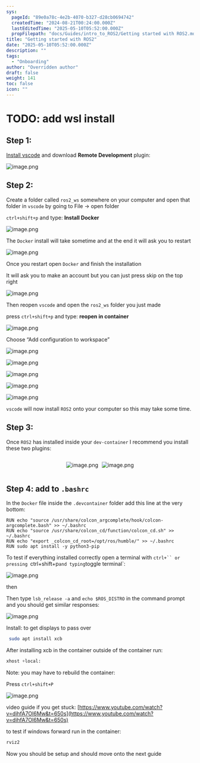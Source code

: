 ```yaml
---
sys:
  pageId: "89e0a78c-4e2b-4070-b327-d28cb0694742"
  createdTime: "2024-08-21T00:24:00.000Z"
  lastEditedTime: "2025-05-10T05:52:00.000Z"
  propFilepath: "docs/Guides/intro_to_ROS2/Getting started with ROS2.md"
title: "Getting started with ROS2"
date: "2025-05-10T05:52:00.000Z"
description: ""
tags:
  - "Onboarding"
author: "Overridden author"
draft: false
weight: 141
toc: false
icon: ""
---
```


# TODO: add wsl install

## Step 1:

[Install vscode](https://code.visualstudio.com/download) and download **Remote Development** plugin:

![image.png](https://prod-files-secure.s3.us-west-2.amazonaws.com/d518164a-d88e-44d1-a4ee-3adb3bd8bce0/efb52993-1881-4a40-b95e-6f020334f022/image.png?X-Amz-Algorithm=AWS4-HMAC-SHA256&X-Amz-Content-Sha256=UNSIGNED-PAYLOAD&X-Amz-Credential=ASIAZI2LB4662CQZW4RI%2F20250608%2Fus-west-2%2Fs3%2Faws4_request&X-Amz-Date=20250608T100817Z&X-Amz-Expires=3600&X-Amz-Security-Token=IQoJb3JpZ2luX2VjELH%2F%2F%2F%2F%2F%2F%2F%2F%2F%2FwEaCXVzLXdlc3QtMiJHMEUCIBbCYYe1x4Lz%2F8v8zK%2FjvkiJ95Wb%2B%2FaV%2Fytf30WOQcV1AiEAvpccAyTbG%2FIF13cWFu%2Bu9tPaqkv5wBOX7Qxv9TLxD%2FwqiAQIiv%2F%2F%2F%2F%2F%2F%2F%2F%2F%2FARAAGgw2Mzc0MjMxODM4MDUiDK0TQs0Fh81WjDza2CrcA3mncP5FoZd9gIIA0fZ6ZstjvGvfLlBtdbjcPbmUnivn0dCxFllEpgw9EcYIUKyg16POL2FYMjdlJwXQlsfAA7QRuEkeayzFOmma8zKjy%2FYiF4OxR%2F51Fc5ieY925QK11Z5v%2FbRhCoayt4B21dP3byAsxCXAd2NuDj%2BVjto4SB8yyYPwmPgRb0C9gSQf8EUbnLWqXf2xMD8J%2BrTzSv3Bgu3XthmwZOgp%2FemNCvSKULNk6GB9742WguAJzurzki0OgFS1tE%2B4QzI2uErV6kwa3INPpZ5TgVvxDPphw%2BGwtzZU%2F1FFARfT7ZhA%2FMg6rjp%2BmH4LNU%2Bv9I15jcZQQMj396TNfk31fRMpvpksX5WIvWUSIE3dS4SaoewON4VaDY6nwA8D3drUiMWOjYopYXgetSwboqx5u3f7SU0ifcpwTnquDVCHJEonM9uwn6vRNR1L7EIg2OfQvVc4xBv4P6iVgee2mBRJmdZ4CwKoUe8llQnmhLOoe1a2ZxcSxVuu8KZrG7UgLbMIBmHqANOj6msyBXR1V%2FogCewWMSsYmPTJimYzTi0Q4H3waJ9Jxm57X%2B8TRwz4NUCFF%2F4LCMZROyrfPRmw911ZMwOtuUe5yAy2DfSq2cJa1UVppJUHN5pbMLCmlcIGOqUBySuOjotpF6UukGeuSPNwHin5oAKwOCvYNNOtv9Z2mSxahgXPSNMxs0Pd84fOCYqvi9sdQCcyVzlYQZzEw7y9r6bc8x5%2FJBwzrDNWKEX9q7HQq%2BCAatQT55ABoWiAQmzq27XyGf8X6jS9eJhHCfD97KWPjKjuYF%2Bjm7anZZjtRmtamX8pbjTFZ0V9qUFUTUxY%2BUgdPGh7IPJ5JMuB5x%2FG8hrh38In&X-Amz-Signature=97f708a3022f5027e971033dce04f4169e3cb98f8917b8fe435a26f06b5dd1d6&X-Amz-SignedHeaders=host&x-id=GetObject)

## Step 2:

Create a folder called `ros2_ws` somewhere on your computer and open that folder in `vscode` by going to File → open folder 

`ctrl+shift+p` and type: **Install Docker**

![image.png](https://prod-files-secure.s3.us-west-2.amazonaws.com/d518164a-d88e-44d1-a4ee-3adb3bd8bce0/2269dc0e-1cd5-47ff-bceb-c04ad9b2eab0/image.png?X-Amz-Algorithm=AWS4-HMAC-SHA256&X-Amz-Content-Sha256=UNSIGNED-PAYLOAD&X-Amz-Credential=ASIAZI2LB4662CQZW4RI%2F20250608%2Fus-west-2%2Fs3%2Faws4_request&X-Amz-Date=20250608T100817Z&X-Amz-Expires=3600&X-Amz-Security-Token=IQoJb3JpZ2luX2VjELH%2F%2F%2F%2F%2F%2F%2F%2F%2F%2FwEaCXVzLXdlc3QtMiJHMEUCIBbCYYe1x4Lz%2F8v8zK%2FjvkiJ95Wb%2B%2FaV%2Fytf30WOQcV1AiEAvpccAyTbG%2FIF13cWFu%2Bu9tPaqkv5wBOX7Qxv9TLxD%2FwqiAQIiv%2F%2F%2F%2F%2F%2F%2F%2F%2F%2FARAAGgw2Mzc0MjMxODM4MDUiDK0TQs0Fh81WjDza2CrcA3mncP5FoZd9gIIA0fZ6ZstjvGvfLlBtdbjcPbmUnivn0dCxFllEpgw9EcYIUKyg16POL2FYMjdlJwXQlsfAA7QRuEkeayzFOmma8zKjy%2FYiF4OxR%2F51Fc5ieY925QK11Z5v%2FbRhCoayt4B21dP3byAsxCXAd2NuDj%2BVjto4SB8yyYPwmPgRb0C9gSQf8EUbnLWqXf2xMD8J%2BrTzSv3Bgu3XthmwZOgp%2FemNCvSKULNk6GB9742WguAJzurzki0OgFS1tE%2B4QzI2uErV6kwa3INPpZ5TgVvxDPphw%2BGwtzZU%2F1FFARfT7ZhA%2FMg6rjp%2BmH4LNU%2Bv9I15jcZQQMj396TNfk31fRMpvpksX5WIvWUSIE3dS4SaoewON4VaDY6nwA8D3drUiMWOjYopYXgetSwboqx5u3f7SU0ifcpwTnquDVCHJEonM9uwn6vRNR1L7EIg2OfQvVc4xBv4P6iVgee2mBRJmdZ4CwKoUe8llQnmhLOoe1a2ZxcSxVuu8KZrG7UgLbMIBmHqANOj6msyBXR1V%2FogCewWMSsYmPTJimYzTi0Q4H3waJ9Jxm57X%2B8TRwz4NUCFF%2F4LCMZROyrfPRmw911ZMwOtuUe5yAy2DfSq2cJa1UVppJUHN5pbMLCmlcIGOqUBySuOjotpF6UukGeuSPNwHin5oAKwOCvYNNOtv9Z2mSxahgXPSNMxs0Pd84fOCYqvi9sdQCcyVzlYQZzEw7y9r6bc8x5%2FJBwzrDNWKEX9q7HQq%2BCAatQT55ABoWiAQmzq27XyGf8X6jS9eJhHCfD97KWPjKjuYF%2Bjm7anZZjtRmtamX8pbjTFZ0V9qUFUTUxY%2BUgdPGh7IPJ5JMuB5x%2FG8hrh38In&X-Amz-Signature=fb369b12cabd1460ec25c91a57fa1accf35549376e499ff7aa49aeae3b354611&X-Amz-SignedHeaders=host&x-id=GetObject)

The `Docker` install will take sometime and at the end it will ask you to restart

![image.png](https://prod-files-secure.s3.us-west-2.amazonaws.com/d518164a-d88e-44d1-a4ee-3adb3bd8bce0/ed233f78-be33-4b1f-b89c-9c346c0e961e/image.png?X-Amz-Algorithm=AWS4-HMAC-SHA256&X-Amz-Content-Sha256=UNSIGNED-PAYLOAD&X-Amz-Credential=ASIAZI2LB4662CQZW4RI%2F20250608%2Fus-west-2%2Fs3%2Faws4_request&X-Amz-Date=20250608T100817Z&X-Amz-Expires=3600&X-Amz-Security-Token=IQoJb3JpZ2luX2VjELH%2F%2F%2F%2F%2F%2F%2F%2F%2F%2FwEaCXVzLXdlc3QtMiJHMEUCIBbCYYe1x4Lz%2F8v8zK%2FjvkiJ95Wb%2B%2FaV%2Fytf30WOQcV1AiEAvpccAyTbG%2FIF13cWFu%2Bu9tPaqkv5wBOX7Qxv9TLxD%2FwqiAQIiv%2F%2F%2F%2F%2F%2F%2F%2F%2F%2FARAAGgw2Mzc0MjMxODM4MDUiDK0TQs0Fh81WjDza2CrcA3mncP5FoZd9gIIA0fZ6ZstjvGvfLlBtdbjcPbmUnivn0dCxFllEpgw9EcYIUKyg16POL2FYMjdlJwXQlsfAA7QRuEkeayzFOmma8zKjy%2FYiF4OxR%2F51Fc5ieY925QK11Z5v%2FbRhCoayt4B21dP3byAsxCXAd2NuDj%2BVjto4SB8yyYPwmPgRb0C9gSQf8EUbnLWqXf2xMD8J%2BrTzSv3Bgu3XthmwZOgp%2FemNCvSKULNk6GB9742WguAJzurzki0OgFS1tE%2B4QzI2uErV6kwa3INPpZ5TgVvxDPphw%2BGwtzZU%2F1FFARfT7ZhA%2FMg6rjp%2BmH4LNU%2Bv9I15jcZQQMj396TNfk31fRMpvpksX5WIvWUSIE3dS4SaoewON4VaDY6nwA8D3drUiMWOjYopYXgetSwboqx5u3f7SU0ifcpwTnquDVCHJEonM9uwn6vRNR1L7EIg2OfQvVc4xBv4P6iVgee2mBRJmdZ4CwKoUe8llQnmhLOoe1a2ZxcSxVuu8KZrG7UgLbMIBmHqANOj6msyBXR1V%2FogCewWMSsYmPTJimYzTi0Q4H3waJ9Jxm57X%2B8TRwz4NUCFF%2F4LCMZROyrfPRmw911ZMwOtuUe5yAy2DfSq2cJa1UVppJUHN5pbMLCmlcIGOqUBySuOjotpF6UukGeuSPNwHin5oAKwOCvYNNOtv9Z2mSxahgXPSNMxs0Pd84fOCYqvi9sdQCcyVzlYQZzEw7y9r6bc8x5%2FJBwzrDNWKEX9q7HQq%2BCAatQT55ABoWiAQmzq27XyGf8X6jS9eJhHCfD97KWPjKjuYF%2Bjm7anZZjtRmtamX8pbjTFZ0V9qUFUTUxY%2BUgdPGh7IPJ5JMuB5x%2FG8hrh38In&X-Amz-Signature=12db44dd39daf0b3152867c8ec4e849ab71fe12064408c71ad49366e90b86576&X-Amz-SignedHeaders=host&x-id=GetObject)

Once you restart open `Docker` and finish the installation

It will ask you to make an account but you can just press skip on the top right

![image.png](https://prod-files-secure.s3.us-west-2.amazonaws.com/d518164a-d88e-44d1-a4ee-3adb3bd8bce0/21010ad9-1659-4fd9-9f59-9932a09b2a3d/image.png?X-Amz-Algorithm=AWS4-HMAC-SHA256&X-Amz-Content-Sha256=UNSIGNED-PAYLOAD&X-Amz-Credential=ASIAZI2LB4662CQZW4RI%2F20250608%2Fus-west-2%2Fs3%2Faws4_request&X-Amz-Date=20250608T100817Z&X-Amz-Expires=3600&X-Amz-Security-Token=IQoJb3JpZ2luX2VjELH%2F%2F%2F%2F%2F%2F%2F%2F%2F%2FwEaCXVzLXdlc3QtMiJHMEUCIBbCYYe1x4Lz%2F8v8zK%2FjvkiJ95Wb%2B%2FaV%2Fytf30WOQcV1AiEAvpccAyTbG%2FIF13cWFu%2Bu9tPaqkv5wBOX7Qxv9TLxD%2FwqiAQIiv%2F%2F%2F%2F%2F%2F%2F%2F%2F%2FARAAGgw2Mzc0MjMxODM4MDUiDK0TQs0Fh81WjDza2CrcA3mncP5FoZd9gIIA0fZ6ZstjvGvfLlBtdbjcPbmUnivn0dCxFllEpgw9EcYIUKyg16POL2FYMjdlJwXQlsfAA7QRuEkeayzFOmma8zKjy%2FYiF4OxR%2F51Fc5ieY925QK11Z5v%2FbRhCoayt4B21dP3byAsxCXAd2NuDj%2BVjto4SB8yyYPwmPgRb0C9gSQf8EUbnLWqXf2xMD8J%2BrTzSv3Bgu3XthmwZOgp%2FemNCvSKULNk6GB9742WguAJzurzki0OgFS1tE%2B4QzI2uErV6kwa3INPpZ5TgVvxDPphw%2BGwtzZU%2F1FFARfT7ZhA%2FMg6rjp%2BmH4LNU%2Bv9I15jcZQQMj396TNfk31fRMpvpksX5WIvWUSIE3dS4SaoewON4VaDY6nwA8D3drUiMWOjYopYXgetSwboqx5u3f7SU0ifcpwTnquDVCHJEonM9uwn6vRNR1L7EIg2OfQvVc4xBv4P6iVgee2mBRJmdZ4CwKoUe8llQnmhLOoe1a2ZxcSxVuu8KZrG7UgLbMIBmHqANOj6msyBXR1V%2FogCewWMSsYmPTJimYzTi0Q4H3waJ9Jxm57X%2B8TRwz4NUCFF%2F4LCMZROyrfPRmw911ZMwOtuUe5yAy2DfSq2cJa1UVppJUHN5pbMLCmlcIGOqUBySuOjotpF6UukGeuSPNwHin5oAKwOCvYNNOtv9Z2mSxahgXPSNMxs0Pd84fOCYqvi9sdQCcyVzlYQZzEw7y9r6bc8x5%2FJBwzrDNWKEX9q7HQq%2BCAatQT55ABoWiAQmzq27XyGf8X6jS9eJhHCfD97KWPjKjuYF%2Bjm7anZZjtRmtamX8pbjTFZ0V9qUFUTUxY%2BUgdPGh7IPJ5JMuB5x%2FG8hrh38In&X-Amz-Signature=5b9d4088254d69c31db4de8062f7754c29ba1845e201291630f045f75369179a&X-Amz-SignedHeaders=host&x-id=GetObject)

Then reopen `vscode` and open the `ros2_ws` folder you just made

press `ctrl+shift+p` and type: **reopen in container**

![image.png](https://prod-files-secure.s3.us-west-2.amazonaws.com/d518164a-d88e-44d1-a4ee-3adb3bd8bce0/4e93b8c2-41ad-488c-8095-c74205196118/image.png?X-Amz-Algorithm=AWS4-HMAC-SHA256&X-Amz-Content-Sha256=UNSIGNED-PAYLOAD&X-Amz-Credential=ASIAZI2LB4662CQZW4RI%2F20250608%2Fus-west-2%2Fs3%2Faws4_request&X-Amz-Date=20250608T100817Z&X-Amz-Expires=3600&X-Amz-Security-Token=IQoJb3JpZ2luX2VjELH%2F%2F%2F%2F%2F%2F%2F%2F%2F%2FwEaCXVzLXdlc3QtMiJHMEUCIBbCYYe1x4Lz%2F8v8zK%2FjvkiJ95Wb%2B%2FaV%2Fytf30WOQcV1AiEAvpccAyTbG%2FIF13cWFu%2Bu9tPaqkv5wBOX7Qxv9TLxD%2FwqiAQIiv%2F%2F%2F%2F%2F%2F%2F%2F%2F%2FARAAGgw2Mzc0MjMxODM4MDUiDK0TQs0Fh81WjDza2CrcA3mncP5FoZd9gIIA0fZ6ZstjvGvfLlBtdbjcPbmUnivn0dCxFllEpgw9EcYIUKyg16POL2FYMjdlJwXQlsfAA7QRuEkeayzFOmma8zKjy%2FYiF4OxR%2F51Fc5ieY925QK11Z5v%2FbRhCoayt4B21dP3byAsxCXAd2NuDj%2BVjto4SB8yyYPwmPgRb0C9gSQf8EUbnLWqXf2xMD8J%2BrTzSv3Bgu3XthmwZOgp%2FemNCvSKULNk6GB9742WguAJzurzki0OgFS1tE%2B4QzI2uErV6kwa3INPpZ5TgVvxDPphw%2BGwtzZU%2F1FFARfT7ZhA%2FMg6rjp%2BmH4LNU%2Bv9I15jcZQQMj396TNfk31fRMpvpksX5WIvWUSIE3dS4SaoewON4VaDY6nwA8D3drUiMWOjYopYXgetSwboqx5u3f7SU0ifcpwTnquDVCHJEonM9uwn6vRNR1L7EIg2OfQvVc4xBv4P6iVgee2mBRJmdZ4CwKoUe8llQnmhLOoe1a2ZxcSxVuu8KZrG7UgLbMIBmHqANOj6msyBXR1V%2FogCewWMSsYmPTJimYzTi0Q4H3waJ9Jxm57X%2B8TRwz4NUCFF%2F4LCMZROyrfPRmw911ZMwOtuUe5yAy2DfSq2cJa1UVppJUHN5pbMLCmlcIGOqUBySuOjotpF6UukGeuSPNwHin5oAKwOCvYNNOtv9Z2mSxahgXPSNMxs0Pd84fOCYqvi9sdQCcyVzlYQZzEw7y9r6bc8x5%2FJBwzrDNWKEX9q7HQq%2BCAatQT55ABoWiAQmzq27XyGf8X6jS9eJhHCfD97KWPjKjuYF%2Bjm7anZZjtRmtamX8pbjTFZ0V9qUFUTUxY%2BUgdPGh7IPJ5JMuB5x%2FG8hrh38In&X-Amz-Signature=de81d78c4de3d7dd6cf68c9c0103e0a623f5dfc8ffd4f9df1d46e73a58dcb5b3&X-Amz-SignedHeaders=host&x-id=GetObject)

Choose “Add configuration to workspace”

![image.png](https://prod-files-secure.s3.us-west-2.amazonaws.com/d518164a-d88e-44d1-a4ee-3adb3bd8bce0/9560b282-5060-4989-ba37-97e7b2c22476/image.png?X-Amz-Algorithm=AWS4-HMAC-SHA256&X-Amz-Content-Sha256=UNSIGNED-PAYLOAD&X-Amz-Credential=ASIAZI2LB4662CQZW4RI%2F20250608%2Fus-west-2%2Fs3%2Faws4_request&X-Amz-Date=20250608T100817Z&X-Amz-Expires=3600&X-Amz-Security-Token=IQoJb3JpZ2luX2VjELH%2F%2F%2F%2F%2F%2F%2F%2F%2F%2FwEaCXVzLXdlc3QtMiJHMEUCIBbCYYe1x4Lz%2F8v8zK%2FjvkiJ95Wb%2B%2FaV%2Fytf30WOQcV1AiEAvpccAyTbG%2FIF13cWFu%2Bu9tPaqkv5wBOX7Qxv9TLxD%2FwqiAQIiv%2F%2F%2F%2F%2F%2F%2F%2F%2F%2FARAAGgw2Mzc0MjMxODM4MDUiDK0TQs0Fh81WjDza2CrcA3mncP5FoZd9gIIA0fZ6ZstjvGvfLlBtdbjcPbmUnivn0dCxFllEpgw9EcYIUKyg16POL2FYMjdlJwXQlsfAA7QRuEkeayzFOmma8zKjy%2FYiF4OxR%2F51Fc5ieY925QK11Z5v%2FbRhCoayt4B21dP3byAsxCXAd2NuDj%2BVjto4SB8yyYPwmPgRb0C9gSQf8EUbnLWqXf2xMD8J%2BrTzSv3Bgu3XthmwZOgp%2FemNCvSKULNk6GB9742WguAJzurzki0OgFS1tE%2B4QzI2uErV6kwa3INPpZ5TgVvxDPphw%2BGwtzZU%2F1FFARfT7ZhA%2FMg6rjp%2BmH4LNU%2Bv9I15jcZQQMj396TNfk31fRMpvpksX5WIvWUSIE3dS4SaoewON4VaDY6nwA8D3drUiMWOjYopYXgetSwboqx5u3f7SU0ifcpwTnquDVCHJEonM9uwn6vRNR1L7EIg2OfQvVc4xBv4P6iVgee2mBRJmdZ4CwKoUe8llQnmhLOoe1a2ZxcSxVuu8KZrG7UgLbMIBmHqANOj6msyBXR1V%2FogCewWMSsYmPTJimYzTi0Q4H3waJ9Jxm57X%2B8TRwz4NUCFF%2F4LCMZROyrfPRmw911ZMwOtuUe5yAy2DfSq2cJa1UVppJUHN5pbMLCmlcIGOqUBySuOjotpF6UukGeuSPNwHin5oAKwOCvYNNOtv9Z2mSxahgXPSNMxs0Pd84fOCYqvi9sdQCcyVzlYQZzEw7y9r6bc8x5%2FJBwzrDNWKEX9q7HQq%2BCAatQT55ABoWiAQmzq27XyGf8X6jS9eJhHCfD97KWPjKjuYF%2Bjm7anZZjtRmtamX8pbjTFZ0V9qUFUTUxY%2BUgdPGh7IPJ5JMuB5x%2FG8hrh38In&X-Amz-Signature=f4544045645580bbeeb2133353aef65530f9a92e40cdb3d6eb1267364033447e&X-Amz-SignedHeaders=host&x-id=GetObject)

![image.png](https://prod-files-secure.s3.us-west-2.amazonaws.com/d518164a-d88e-44d1-a4ee-3adb3bd8bce0/2ee63f81-886b-48e8-a553-dc6e5eac99e4/image.png?X-Amz-Algorithm=AWS4-HMAC-SHA256&X-Amz-Content-Sha256=UNSIGNED-PAYLOAD&X-Amz-Credential=ASIAZI2LB4662CQZW4RI%2F20250608%2Fus-west-2%2Fs3%2Faws4_request&X-Amz-Date=20250608T100817Z&X-Amz-Expires=3600&X-Amz-Security-Token=IQoJb3JpZ2luX2VjELH%2F%2F%2F%2F%2F%2F%2F%2F%2F%2FwEaCXVzLXdlc3QtMiJHMEUCIBbCYYe1x4Lz%2F8v8zK%2FjvkiJ95Wb%2B%2FaV%2Fytf30WOQcV1AiEAvpccAyTbG%2FIF13cWFu%2Bu9tPaqkv5wBOX7Qxv9TLxD%2FwqiAQIiv%2F%2F%2F%2F%2F%2F%2F%2F%2F%2FARAAGgw2Mzc0MjMxODM4MDUiDK0TQs0Fh81WjDza2CrcA3mncP5FoZd9gIIA0fZ6ZstjvGvfLlBtdbjcPbmUnivn0dCxFllEpgw9EcYIUKyg16POL2FYMjdlJwXQlsfAA7QRuEkeayzFOmma8zKjy%2FYiF4OxR%2F51Fc5ieY925QK11Z5v%2FbRhCoayt4B21dP3byAsxCXAd2NuDj%2BVjto4SB8yyYPwmPgRb0C9gSQf8EUbnLWqXf2xMD8J%2BrTzSv3Bgu3XthmwZOgp%2FemNCvSKULNk6GB9742WguAJzurzki0OgFS1tE%2B4QzI2uErV6kwa3INPpZ5TgVvxDPphw%2BGwtzZU%2F1FFARfT7ZhA%2FMg6rjp%2BmH4LNU%2Bv9I15jcZQQMj396TNfk31fRMpvpksX5WIvWUSIE3dS4SaoewON4VaDY6nwA8D3drUiMWOjYopYXgetSwboqx5u3f7SU0ifcpwTnquDVCHJEonM9uwn6vRNR1L7EIg2OfQvVc4xBv4P6iVgee2mBRJmdZ4CwKoUe8llQnmhLOoe1a2ZxcSxVuu8KZrG7UgLbMIBmHqANOj6msyBXR1V%2FogCewWMSsYmPTJimYzTi0Q4H3waJ9Jxm57X%2B8TRwz4NUCFF%2F4LCMZROyrfPRmw911ZMwOtuUe5yAy2DfSq2cJa1UVppJUHN5pbMLCmlcIGOqUBySuOjotpF6UukGeuSPNwHin5oAKwOCvYNNOtv9Z2mSxahgXPSNMxs0Pd84fOCYqvi9sdQCcyVzlYQZzEw7y9r6bc8x5%2FJBwzrDNWKEX9q7HQq%2BCAatQT55ABoWiAQmzq27XyGf8X6jS9eJhHCfD97KWPjKjuYF%2Bjm7anZZjtRmtamX8pbjTFZ0V9qUFUTUxY%2BUgdPGh7IPJ5JMuB5x%2FG8hrh38In&X-Amz-Signature=e13302b7324af6723b702727309678b95f50a43f3d40d3a5e7d642ee61f984fd&X-Amz-SignedHeaders=host&x-id=GetObject)

![image.png](https://prod-files-secure.s3.us-west-2.amazonaws.com/d518164a-d88e-44d1-a4ee-3adb3bd8bce0/ae1580b2-b048-407e-aed9-b584224a7a04/image.png?X-Amz-Algorithm=AWS4-HMAC-SHA256&X-Amz-Content-Sha256=UNSIGNED-PAYLOAD&X-Amz-Credential=ASIAZI2LB4662CQZW4RI%2F20250608%2Fus-west-2%2Fs3%2Faws4_request&X-Amz-Date=20250608T100817Z&X-Amz-Expires=3600&X-Amz-Security-Token=IQoJb3JpZ2luX2VjELH%2F%2F%2F%2F%2F%2F%2F%2F%2F%2FwEaCXVzLXdlc3QtMiJHMEUCIBbCYYe1x4Lz%2F8v8zK%2FjvkiJ95Wb%2B%2FaV%2Fytf30WOQcV1AiEAvpccAyTbG%2FIF13cWFu%2Bu9tPaqkv5wBOX7Qxv9TLxD%2FwqiAQIiv%2F%2F%2F%2F%2F%2F%2F%2F%2F%2FARAAGgw2Mzc0MjMxODM4MDUiDK0TQs0Fh81WjDza2CrcA3mncP5FoZd9gIIA0fZ6ZstjvGvfLlBtdbjcPbmUnivn0dCxFllEpgw9EcYIUKyg16POL2FYMjdlJwXQlsfAA7QRuEkeayzFOmma8zKjy%2FYiF4OxR%2F51Fc5ieY925QK11Z5v%2FbRhCoayt4B21dP3byAsxCXAd2NuDj%2BVjto4SB8yyYPwmPgRb0C9gSQf8EUbnLWqXf2xMD8J%2BrTzSv3Bgu3XthmwZOgp%2FemNCvSKULNk6GB9742WguAJzurzki0OgFS1tE%2B4QzI2uErV6kwa3INPpZ5TgVvxDPphw%2BGwtzZU%2F1FFARfT7ZhA%2FMg6rjp%2BmH4LNU%2Bv9I15jcZQQMj396TNfk31fRMpvpksX5WIvWUSIE3dS4SaoewON4VaDY6nwA8D3drUiMWOjYopYXgetSwboqx5u3f7SU0ifcpwTnquDVCHJEonM9uwn6vRNR1L7EIg2OfQvVc4xBv4P6iVgee2mBRJmdZ4CwKoUe8llQnmhLOoe1a2ZxcSxVuu8KZrG7UgLbMIBmHqANOj6msyBXR1V%2FogCewWMSsYmPTJimYzTi0Q4H3waJ9Jxm57X%2B8TRwz4NUCFF%2F4LCMZROyrfPRmw911ZMwOtuUe5yAy2DfSq2cJa1UVppJUHN5pbMLCmlcIGOqUBySuOjotpF6UukGeuSPNwHin5oAKwOCvYNNOtv9Z2mSxahgXPSNMxs0Pd84fOCYqvi9sdQCcyVzlYQZzEw7y9r6bc8x5%2FJBwzrDNWKEX9q7HQq%2BCAatQT55ABoWiAQmzq27XyGf8X6jS9eJhHCfD97KWPjKjuYF%2Bjm7anZZjtRmtamX8pbjTFZ0V9qUFUTUxY%2BUgdPGh7IPJ5JMuB5x%2FG8hrh38In&X-Amz-Signature=550f8ce16c23b6deacc63f6544e613e295a74dbc050eff4ab83dc445577ba3f3&X-Amz-SignedHeaders=host&x-id=GetObject)

![image.png](https://prod-files-secure.s3.us-west-2.amazonaws.com/d518164a-d88e-44d1-a4ee-3adb3bd8bce0/53255b28-f75e-430f-b9e3-c0ac8577e42b/image.png?X-Amz-Algorithm=AWS4-HMAC-SHA256&X-Amz-Content-Sha256=UNSIGNED-PAYLOAD&X-Amz-Credential=ASIAZI2LB4662CQZW4RI%2F20250608%2Fus-west-2%2Fs3%2Faws4_request&X-Amz-Date=20250608T100817Z&X-Amz-Expires=3600&X-Amz-Security-Token=IQoJb3JpZ2luX2VjELH%2F%2F%2F%2F%2F%2F%2F%2F%2F%2FwEaCXVzLXdlc3QtMiJHMEUCIBbCYYe1x4Lz%2F8v8zK%2FjvkiJ95Wb%2B%2FaV%2Fytf30WOQcV1AiEAvpccAyTbG%2FIF13cWFu%2Bu9tPaqkv5wBOX7Qxv9TLxD%2FwqiAQIiv%2F%2F%2F%2F%2F%2F%2F%2F%2F%2FARAAGgw2Mzc0MjMxODM4MDUiDK0TQs0Fh81WjDza2CrcA3mncP5FoZd9gIIA0fZ6ZstjvGvfLlBtdbjcPbmUnivn0dCxFllEpgw9EcYIUKyg16POL2FYMjdlJwXQlsfAA7QRuEkeayzFOmma8zKjy%2FYiF4OxR%2F51Fc5ieY925QK11Z5v%2FbRhCoayt4B21dP3byAsxCXAd2NuDj%2BVjto4SB8yyYPwmPgRb0C9gSQf8EUbnLWqXf2xMD8J%2BrTzSv3Bgu3XthmwZOgp%2FemNCvSKULNk6GB9742WguAJzurzki0OgFS1tE%2B4QzI2uErV6kwa3INPpZ5TgVvxDPphw%2BGwtzZU%2F1FFARfT7ZhA%2FMg6rjp%2BmH4LNU%2Bv9I15jcZQQMj396TNfk31fRMpvpksX5WIvWUSIE3dS4SaoewON4VaDY6nwA8D3drUiMWOjYopYXgetSwboqx5u3f7SU0ifcpwTnquDVCHJEonM9uwn6vRNR1L7EIg2OfQvVc4xBv4P6iVgee2mBRJmdZ4CwKoUe8llQnmhLOoe1a2ZxcSxVuu8KZrG7UgLbMIBmHqANOj6msyBXR1V%2FogCewWMSsYmPTJimYzTi0Q4H3waJ9Jxm57X%2B8TRwz4NUCFF%2F4LCMZROyrfPRmw911ZMwOtuUe5yAy2DfSq2cJa1UVppJUHN5pbMLCmlcIGOqUBySuOjotpF6UukGeuSPNwHin5oAKwOCvYNNOtv9Z2mSxahgXPSNMxs0Pd84fOCYqvi9sdQCcyVzlYQZzEw7y9r6bc8x5%2FJBwzrDNWKEX9q7HQq%2BCAatQT55ABoWiAQmzq27XyGf8X6jS9eJhHCfD97KWPjKjuYF%2Bjm7anZZjtRmtamX8pbjTFZ0V9qUFUTUxY%2BUgdPGh7IPJ5JMuB5x%2FG8hrh38In&X-Amz-Signature=c1dff55d87fb368bb070db10fb67b64f30bfd78c4762be74caecd7c7dfc2de6c&X-Amz-SignedHeaders=host&x-id=GetObject)

![image.png](https://prod-files-secure.s3.us-west-2.amazonaws.com/d518164a-d88e-44d1-a4ee-3adb3bd8bce0/7c562767-5af9-4ffb-97d1-327bcdf4ee00/image.png?X-Amz-Algorithm=AWS4-HMAC-SHA256&X-Amz-Content-Sha256=UNSIGNED-PAYLOAD&X-Amz-Credential=ASIAZI2LB4662CQZW4RI%2F20250608%2Fus-west-2%2Fs3%2Faws4_request&X-Amz-Date=20250608T100817Z&X-Amz-Expires=3600&X-Amz-Security-Token=IQoJb3JpZ2luX2VjELH%2F%2F%2F%2F%2F%2F%2F%2F%2F%2FwEaCXVzLXdlc3QtMiJHMEUCIBbCYYe1x4Lz%2F8v8zK%2FjvkiJ95Wb%2B%2FaV%2Fytf30WOQcV1AiEAvpccAyTbG%2FIF13cWFu%2Bu9tPaqkv5wBOX7Qxv9TLxD%2FwqiAQIiv%2F%2F%2F%2F%2F%2F%2F%2F%2F%2FARAAGgw2Mzc0MjMxODM4MDUiDK0TQs0Fh81WjDza2CrcA3mncP5FoZd9gIIA0fZ6ZstjvGvfLlBtdbjcPbmUnivn0dCxFllEpgw9EcYIUKyg16POL2FYMjdlJwXQlsfAA7QRuEkeayzFOmma8zKjy%2FYiF4OxR%2F51Fc5ieY925QK11Z5v%2FbRhCoayt4B21dP3byAsxCXAd2NuDj%2BVjto4SB8yyYPwmPgRb0C9gSQf8EUbnLWqXf2xMD8J%2BrTzSv3Bgu3XthmwZOgp%2FemNCvSKULNk6GB9742WguAJzurzki0OgFS1tE%2B4QzI2uErV6kwa3INPpZ5TgVvxDPphw%2BGwtzZU%2F1FFARfT7ZhA%2FMg6rjp%2BmH4LNU%2Bv9I15jcZQQMj396TNfk31fRMpvpksX5WIvWUSIE3dS4SaoewON4VaDY6nwA8D3drUiMWOjYopYXgetSwboqx5u3f7SU0ifcpwTnquDVCHJEonM9uwn6vRNR1L7EIg2OfQvVc4xBv4P6iVgee2mBRJmdZ4CwKoUe8llQnmhLOoe1a2ZxcSxVuu8KZrG7UgLbMIBmHqANOj6msyBXR1V%2FogCewWMSsYmPTJimYzTi0Q4H3waJ9Jxm57X%2B8TRwz4NUCFF%2F4LCMZROyrfPRmw911ZMwOtuUe5yAy2DfSq2cJa1UVppJUHN5pbMLCmlcIGOqUBySuOjotpF6UukGeuSPNwHin5oAKwOCvYNNOtv9Z2mSxahgXPSNMxs0Pd84fOCYqvi9sdQCcyVzlYQZzEw7y9r6bc8x5%2FJBwzrDNWKEX9q7HQq%2BCAatQT55ABoWiAQmzq27XyGf8X6jS9eJhHCfD97KWPjKjuYF%2Bjm7anZZjtRmtamX8pbjTFZ0V9qUFUTUxY%2BUgdPGh7IPJ5JMuB5x%2FG8hrh38In&X-Amz-Signature=32c22d21cbd47ab141fd49538211962d6f5ea8568619a052ceeb41e927acef84&X-Amz-SignedHeaders=host&x-id=GetObject)

`vscode` will now install `ROS2` onto your computer so this may take some time.

## Step 3:

Once `ROS2` has installed inside your `dev-container` I recommend you install these two plugins:

<div style="display: flex;flex-direction: row; column-gap:10px; max-width: 630px;justify-content: center;">
<div>

![image.png](https://prod-files-secure.s3.us-west-2.amazonaws.com/d518164a-d88e-44d1-a4ee-3adb3bd8bce0/3fc3d550-5a54-4ba1-ba6b-faa01cdb7369/image.png?X-Amz-Algorithm=AWS4-HMAC-SHA256&X-Amz-Content-Sha256=UNSIGNED-PAYLOAD&X-Amz-Credential=ASIAZI2LB466TLHXFOEP%2F20250608%2Fus-west-2%2Fs3%2Faws4_request&X-Amz-Date=20250608T100819Z&X-Amz-Expires=3600&X-Amz-Security-Token=IQoJb3JpZ2luX2VjELH%2F%2F%2F%2F%2F%2F%2F%2F%2F%2FwEaCXVzLXdlc3QtMiJHMEUCICLCH67jTJgQuqsl8letXFcdxAM0FyaJ%2BI2lLXagVvukAiEA4sX%2FbabkJ3kv7dESH89uycoPII9kBN7%2FSqdVuirN770qiAQIiv%2F%2F%2F%2F%2F%2F%2F%2F%2F%2FARAAGgw2Mzc0MjMxODM4MDUiDN5i6p3j3GVenRaNoCrcAy4JNGQpXevSVZNxoO8My9zBRFgZtbmwstBiViIqeFzYtCn%2F6kYiQyick6zRuRdw3RZD7jZzh2VEUnBrlmN8UitG%2BCsrSdEbekAWxtmtnKzVf60kAmNOLWxEBfpKyoPYQw%2Bk9s5KgQ8vCiMLVp9sA89uqviNZ3quZLOlf0xAD44Bw9AT%2BBif%2BiDDzC%2Fk9W8iywe2caXStS9yxCJqVyxjESaTmWFTtmtNXM4OJ53Cvm0%2F6E2aNlGQVVeasfDaavtTUcM%2Fc3EisDTjP9q19K8xwxggRHfUh2Q0%2BkXtM%2FomppCr9Tm77XoYilW1ppAItQTEZ9W1XKL4M9saYhyWmKck1LKtjIVhWYmMSr6ZLK3oCLZl0%2B3IpT4HWqxkNNdN9nlvcMufF4yjdBdRxsE2XIflfZCL%2B9%2F0K1HVvxImpJea80NZkFeotvJIXhC6Q4c3n%2BbR9HGrpXhOQ7iUkWJ0vR9aVsLtEkRQPBuQT5fUdz8ihVqqKKG2Xwa8068PrqcSsIZy6dvVwG9zgHg5b49a0B5DjDQo6TsEDbxjrtpoMnEi8bKCP8gJa%2FfSDIbjcPU1e876kh7%2BYZG%2Fd8qiVpoZMudibcj5BpjocWbo993Az3yKpbyPm1qjPrxPoQIogns%2FML2mlcIGOqUBwbzNK%2BAxohqGfAK3sVBmZG35aa9j7Nc5Mu3ythU6FVI8ADe%2FegHP366kLDEPEK0PHXRYvVhs69F0oVtZLr64JPbr2FN3mzX9S2%2BZHhLGsACFsLS%2BhYgkfFIj%2FGcKK9tfdSfJzBpR%2By4Ehs%2B%2BjmCc%2BQtI6Y4l2snIy5a28%2FLGjpiBTjJeImba54rOOsEZchqXqfq4prLdot3g9te%2Ful8gASGOkiaN&X-Amz-Signature=873860f693d2943f580b897e951fa0c5b451c23e8caef3aaf0a4533d7e54aa5a&X-Amz-SignedHeaders=host&x-id=GetObject)

</div>
<div>

![image.png](https://prod-files-secure.s3.us-west-2.amazonaws.com/d518164a-d88e-44d1-a4ee-3adb3bd8bce0/d994cc66-13c2-4093-a5a3-f84cf4601a82/image.png?X-Amz-Algorithm=AWS4-HMAC-SHA256&X-Amz-Content-Sha256=UNSIGNED-PAYLOAD&X-Amz-Credential=ASIAZI2LB466STHPAFRQ%2F20250608%2Fus-west-2%2Fs3%2Faws4_request&X-Amz-Date=20250608T100819Z&X-Amz-Expires=3600&X-Amz-Security-Token=IQoJb3JpZ2luX2VjELH%2F%2F%2F%2F%2F%2F%2F%2F%2F%2FwEaCXVzLXdlc3QtMiJIMEYCIQDx0jr6DLSKjxTBJAd3DIPpXXyRYZIZAqVEjz1K%2BlisBQIhAM%2Fn1GfEhmPUNVnhWeQLrVz4n9xPK0q9ZA7bAC2GWlv3KogECIr%2F%2F%2F%2F%2F%2F%2F%2F%2F%2FwEQABoMNjM3NDIzMTgzODA1IgxONNomSo%2BKixKMmTgq3APptu5DR8VX1MrhuR%2FBH8PkkhIIU4gPUqj%2BKsPO%2F1OkimiDB6vlj58mbey7DQAMbCBelpLnBc2gPdJC4YqoCPvWKxzHdaJ6VA6QvASH3%2Bg%2FrXY595E383j%2BdMYH0EBC3Ms2Nlxhsbt6Cv2FdXjFhppWjvqeoysX44R%2FxHRCd%2BDT84SLjqh859MciA%2BQuZi6lyoSvbUql7hob6Cy8NtyNXK5CCnXKVBGXVBrylwkcs%2BByzQPAe8IPG2DUck2XEMzOoxsri9l4Dsbogi2wpwgSDgo4T9Eryq3OsriZ0Giqt5IWg6jlM2TWN1Ff42q2DVqKS2%2Br0pw09p0GtPKxM7YHQ%2BSFH91GU36EWAIYPj7O8Z5mRs8Tw7czIUA9Tuq%2BA8UgBc04UvL4HZ%2B0Gm%2Fpus0QQ7vnAf7SR02iLRG3LM71C%2FaPFYJTb3Xu5ji%2FH3M%2FLp2NBUlRPFfPTD7PBeA7FBjcuYELPap5uUUXzVCVSPXwtFJi4%2Fr2B8Jx5Dhlcf5nmAFkYEcPAWfrR2JtbocMZFYgK%2F%2BBYE1vu8QE6xK83JSDKBTeAZPf01BZejS5KJVyPtltjQZw9KMV%2BISYjMGtHwnMgbYwMGSjJdMRNL4lYPqOd0yImlHp%2BNVvRQbwWvPGjDappXCBjqkAVZySBr9dL4cF54SSXu81npaMx%2F3A7WhJtnXsKR6H8YZEX1wMWvKhD4nFesRkecymnMX0SShhdVgN7pwPXMQPFjilqxH0R%2FIcfX%2Fco6NjmQ2USnw91ue0MV0bFc0dnkHxI8n3aQDEche9DTA9rmajLBvzi07RYFy%2BdujgkiQIUCZrSho85pJA%2BvoGJ8FIoeNqfYducv8cATB1K8sfjKVMYsSnDbm&X-Amz-Signature=e4e8d4d19478d39f24775728227c84abc57fe5bc905d3746c34a7e9a6f1f3b53&X-Amz-SignedHeaders=host&x-id=GetObject)

</div>
</div>

## Step 4: add to `.bashrc`

In the `Docker` file inside the `.devcontainer` folder add this line at the very bottom: 

```docker
RUN echo "source /usr/share/colcon_argcomplete/hook/colcon-argcomplete.bash" >> ~/.bashrc
RUN echo "source /usr/share/colcon_cd/function/colcon_cd.sh" >> ~/.bashrc
RUN echo "export _colcon_cd_root=/opt/ros/humble/" >> ~/.bashrc
RUN sudo apt install -y python3-pip 
```

To test if everything installed correctly open a terminal with `ctrl+`` or pressing `ctrl+shift+p` and typing `toggle terminal`:

![image.png](https://prod-files-secure.s3.us-west-2.amazonaws.com/d518164a-d88e-44d1-a4ee-3adb3bd8bce0/6a4943d8-b04e-4c02-9a58-775f3384d1a5/image.png?X-Amz-Algorithm=AWS4-HMAC-SHA256&X-Amz-Content-Sha256=UNSIGNED-PAYLOAD&X-Amz-Credential=ASIAZI2LB4662CQZW4RI%2F20250608%2Fus-west-2%2Fs3%2Faws4_request&X-Amz-Date=20250608T100817Z&X-Amz-Expires=3600&X-Amz-Security-Token=IQoJb3JpZ2luX2VjELH%2F%2F%2F%2F%2F%2F%2F%2F%2F%2FwEaCXVzLXdlc3QtMiJHMEUCIBbCYYe1x4Lz%2F8v8zK%2FjvkiJ95Wb%2B%2FaV%2Fytf30WOQcV1AiEAvpccAyTbG%2FIF13cWFu%2Bu9tPaqkv5wBOX7Qxv9TLxD%2FwqiAQIiv%2F%2F%2F%2F%2F%2F%2F%2F%2F%2FARAAGgw2Mzc0MjMxODM4MDUiDK0TQs0Fh81WjDza2CrcA3mncP5FoZd9gIIA0fZ6ZstjvGvfLlBtdbjcPbmUnivn0dCxFllEpgw9EcYIUKyg16POL2FYMjdlJwXQlsfAA7QRuEkeayzFOmma8zKjy%2FYiF4OxR%2F51Fc5ieY925QK11Z5v%2FbRhCoayt4B21dP3byAsxCXAd2NuDj%2BVjto4SB8yyYPwmPgRb0C9gSQf8EUbnLWqXf2xMD8J%2BrTzSv3Bgu3XthmwZOgp%2FemNCvSKULNk6GB9742WguAJzurzki0OgFS1tE%2B4QzI2uErV6kwa3INPpZ5TgVvxDPphw%2BGwtzZU%2F1FFARfT7ZhA%2FMg6rjp%2BmH4LNU%2Bv9I15jcZQQMj396TNfk31fRMpvpksX5WIvWUSIE3dS4SaoewON4VaDY6nwA8D3drUiMWOjYopYXgetSwboqx5u3f7SU0ifcpwTnquDVCHJEonM9uwn6vRNR1L7EIg2OfQvVc4xBv4P6iVgee2mBRJmdZ4CwKoUe8llQnmhLOoe1a2ZxcSxVuu8KZrG7UgLbMIBmHqANOj6msyBXR1V%2FogCewWMSsYmPTJimYzTi0Q4H3waJ9Jxm57X%2B8TRwz4NUCFF%2F4LCMZROyrfPRmw911ZMwOtuUe5yAy2DfSq2cJa1UVppJUHN5pbMLCmlcIGOqUBySuOjotpF6UukGeuSPNwHin5oAKwOCvYNNOtv9Z2mSxahgXPSNMxs0Pd84fOCYqvi9sdQCcyVzlYQZzEw7y9r6bc8x5%2FJBwzrDNWKEX9q7HQq%2BCAatQT55ABoWiAQmzq27XyGf8X6jS9eJhHCfD97KWPjKjuYF%2Bjm7anZZjtRmtamX8pbjTFZ0V9qUFUTUxY%2BUgdPGh7IPJ5JMuB5x%2FG8hrh38In&X-Amz-Signature=5126f0fac58dadfb18eaa6691de0ef0e595f54145d8b1eaeeb93e7644fbbb2c0&X-Amz-SignedHeaders=host&x-id=GetObject)

then 

Then type `lsb_release -a` and `echo $ROS_DISTRO` in the command prompt and you should get similar responses:

![image.png](https://prod-files-secure.s3.us-west-2.amazonaws.com/d518164a-d88e-44d1-a4ee-3adb3bd8bce0/3e635dec-a805-4e85-8b9e-d000e5b71a4e/image.png?X-Amz-Algorithm=AWS4-HMAC-SHA256&X-Amz-Content-Sha256=UNSIGNED-PAYLOAD&X-Amz-Credential=ASIAZI2LB4662CQZW4RI%2F20250608%2Fus-west-2%2Fs3%2Faws4_request&X-Amz-Date=20250608T100817Z&X-Amz-Expires=3600&X-Amz-Security-Token=IQoJb3JpZ2luX2VjELH%2F%2F%2F%2F%2F%2F%2F%2F%2F%2FwEaCXVzLXdlc3QtMiJHMEUCIBbCYYe1x4Lz%2F8v8zK%2FjvkiJ95Wb%2B%2FaV%2Fytf30WOQcV1AiEAvpccAyTbG%2FIF13cWFu%2Bu9tPaqkv5wBOX7Qxv9TLxD%2FwqiAQIiv%2F%2F%2F%2F%2F%2F%2F%2F%2F%2FARAAGgw2Mzc0MjMxODM4MDUiDK0TQs0Fh81WjDza2CrcA3mncP5FoZd9gIIA0fZ6ZstjvGvfLlBtdbjcPbmUnivn0dCxFllEpgw9EcYIUKyg16POL2FYMjdlJwXQlsfAA7QRuEkeayzFOmma8zKjy%2FYiF4OxR%2F51Fc5ieY925QK11Z5v%2FbRhCoayt4B21dP3byAsxCXAd2NuDj%2BVjto4SB8yyYPwmPgRb0C9gSQf8EUbnLWqXf2xMD8J%2BrTzSv3Bgu3XthmwZOgp%2FemNCvSKULNk6GB9742WguAJzurzki0OgFS1tE%2B4QzI2uErV6kwa3INPpZ5TgVvxDPphw%2BGwtzZU%2F1FFARfT7ZhA%2FMg6rjp%2BmH4LNU%2Bv9I15jcZQQMj396TNfk31fRMpvpksX5WIvWUSIE3dS4SaoewON4VaDY6nwA8D3drUiMWOjYopYXgetSwboqx5u3f7SU0ifcpwTnquDVCHJEonM9uwn6vRNR1L7EIg2OfQvVc4xBv4P6iVgee2mBRJmdZ4CwKoUe8llQnmhLOoe1a2ZxcSxVuu8KZrG7UgLbMIBmHqANOj6msyBXR1V%2FogCewWMSsYmPTJimYzTi0Q4H3waJ9Jxm57X%2B8TRwz4NUCFF%2F4LCMZROyrfPRmw911ZMwOtuUe5yAy2DfSq2cJa1UVppJUHN5pbMLCmlcIGOqUBySuOjotpF6UukGeuSPNwHin5oAKwOCvYNNOtv9Z2mSxahgXPSNMxs0Pd84fOCYqvi9sdQCcyVzlYQZzEw7y9r6bc8x5%2FJBwzrDNWKEX9q7HQq%2BCAatQT55ABoWiAQmzq27XyGf8X6jS9eJhHCfD97KWPjKjuYF%2Bjm7anZZjtRmtamX8pbjTFZ0V9qUFUTUxY%2BUgdPGh7IPJ5JMuB5x%2FG8hrh38In&X-Amz-Signature=55d2f3c0807e74d5309504d2ebe0db58bb284bb8e58a65bcde804b1c66d6ca29&X-Amz-SignedHeaders=host&x-id=GetObject)

Install:  to get displays to pass over

```bash
 sudo apt install xcb
```

After installing xcb in the container outside of the container run:

```python
xhost +local:
```

Note: you may have to rebuild the container:

Press `ctrl+shift+P`

![image.png](https://prod-files-secure.s3.us-west-2.amazonaws.com/d518164a-d88e-44d1-a4ee-3adb3bd8bce0/6c2be660-2618-4c38-9c26-53554f7a0b7b/image.png?X-Amz-Algorithm=AWS4-HMAC-SHA256&X-Amz-Content-Sha256=UNSIGNED-PAYLOAD&X-Amz-Credential=ASIAZI2LB4662CQZW4RI%2F20250608%2Fus-west-2%2Fs3%2Faws4_request&X-Amz-Date=20250608T100817Z&X-Amz-Expires=3600&X-Amz-Security-Token=IQoJb3JpZ2luX2VjELH%2F%2F%2F%2F%2F%2F%2F%2F%2F%2FwEaCXVzLXdlc3QtMiJHMEUCIBbCYYe1x4Lz%2F8v8zK%2FjvkiJ95Wb%2B%2FaV%2Fytf30WOQcV1AiEAvpccAyTbG%2FIF13cWFu%2Bu9tPaqkv5wBOX7Qxv9TLxD%2FwqiAQIiv%2F%2F%2F%2F%2F%2F%2F%2F%2F%2FARAAGgw2Mzc0MjMxODM4MDUiDK0TQs0Fh81WjDza2CrcA3mncP5FoZd9gIIA0fZ6ZstjvGvfLlBtdbjcPbmUnivn0dCxFllEpgw9EcYIUKyg16POL2FYMjdlJwXQlsfAA7QRuEkeayzFOmma8zKjy%2FYiF4OxR%2F51Fc5ieY925QK11Z5v%2FbRhCoayt4B21dP3byAsxCXAd2NuDj%2BVjto4SB8yyYPwmPgRb0C9gSQf8EUbnLWqXf2xMD8J%2BrTzSv3Bgu3XthmwZOgp%2FemNCvSKULNk6GB9742WguAJzurzki0OgFS1tE%2B4QzI2uErV6kwa3INPpZ5TgVvxDPphw%2BGwtzZU%2F1FFARfT7ZhA%2FMg6rjp%2BmH4LNU%2Bv9I15jcZQQMj396TNfk31fRMpvpksX5WIvWUSIE3dS4SaoewON4VaDY6nwA8D3drUiMWOjYopYXgetSwboqx5u3f7SU0ifcpwTnquDVCHJEonM9uwn6vRNR1L7EIg2OfQvVc4xBv4P6iVgee2mBRJmdZ4CwKoUe8llQnmhLOoe1a2ZxcSxVuu8KZrG7UgLbMIBmHqANOj6msyBXR1V%2FogCewWMSsYmPTJimYzTi0Q4H3waJ9Jxm57X%2B8TRwz4NUCFF%2F4LCMZROyrfPRmw911ZMwOtuUe5yAy2DfSq2cJa1UVppJUHN5pbMLCmlcIGOqUBySuOjotpF6UukGeuSPNwHin5oAKwOCvYNNOtv9Z2mSxahgXPSNMxs0Pd84fOCYqvi9sdQCcyVzlYQZzEw7y9r6bc8x5%2FJBwzrDNWKEX9q7HQq%2BCAatQT55ABoWiAQmzq27XyGf8X6jS9eJhHCfD97KWPjKjuYF%2Bjm7anZZjtRmtamX8pbjTFZ0V9qUFUTUxY%2BUgdPGh7IPJ5JMuB5x%2FG8hrh38In&X-Amz-Signature=0d6c7a664d7587f8689404fed49522716df01d6e894fe76e0ddd8e448d0d2736&X-Amz-SignedHeaders=host&x-id=GetObject)

video guide if you get stuck: [https://www.youtube.com/watch?v=dihfA7Ol6Mw&t=650s](https://www.youtube.com/watch?v=dihfA7Ol6Mw&t=650s)

to test if windows forward run in the container:

```bash
rviz2
```

Now you should be setup and should move onto the next guide 
